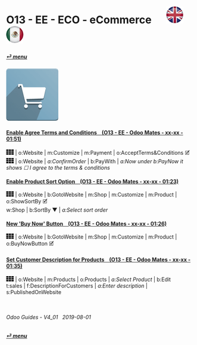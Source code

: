 # O13 - EE - ECO - eCommerce &nbsp;&nbsp;&nbsp;&nbsp; [![en-uk](/doc/img/en-uk_flag_button_small.png)](/en-uk/o13/ee/eco/en-uk-o13-ee-eco-ecommerce-guides.md) [ ![es-mx](/doc/img/es-mx_flag_button_small.png)](/es-mx/o13/ee/eco/es-mx-o13-ee-eco-ecommerce-guides.md)
#### [_&#x23CE; menu_](/en-uk/o13/ee/en-uk-o13-ee-guides-menu.md)
### ![eco](/doc/img/website_sale.png)

#### [Enable Agree Terms and Conditions &nbsp;&nbsp; (O13 - EE - Odoo Mates - xx-xx - 01:51)](https://youtube.com/embed/KntH3ZHd9dE?autoplay=1&start=0&end=0&rel=0)  
![apps](/doc/img/apps.png) | o:Website | m:Customize | m:Payment | o:AcceptTerms&Conditions &#x1F5F9;  
![apps](/doc/img/apps.png) | o:Website | _a:ConfirmOrder_ | b:PayWith | _a:Now under b:PayNow it shows &#x2610; I agree to the terms & conditions_  

#### [Enable Product Sort Option &nbsp;&nbsp; (O13 - EE - Odoo Mates - xx-xx - 01:23)](https://youtube.com/embed/Oe5zPbHGdjk?autoplay=1&start=0&end=0&rel=0)  
![apps](/doc/img/apps.png) | o:Website | b:GotoWebsite | m:Shop | m:Customize | m:Product | o:ShowSortBy &#x1F5F9;  
w:Shop | b:SortBy &#x25BC; | _a:Select sort order_  

#### [New 'Buy Now' Button &nbsp;&nbsp; (O13 - EE - Odoo Mates - xx-xx - 01:26)](https://youtube.com/embed/xrxmrFQLkmw?autoplay=1&start=0&end=0&rel=0)  
![apps](/doc/img/apps.png) | o:Website | b:GotoWebsite | m:Shop | m:Customize | m:Product | o:BuyNowButton &#x1F5F9;  

#### [Set Customer Description for Products &nbsp;&nbsp; (O13 - EE - Odoo Mates - xx-xx - 01:35)](https://youtube.com/embed/tWvaAXw_DJ8?autoplay=1&start=0&end=0&rel=0)  
![apps](/doc/img/apps.png) | o:Website | m:Products | o:Products | _a:Select Product_ | b:Edit  
t:sales | f:DescriptionForCustomers | _a:Enter description_ | s:PublishedOnWebsite  

<br>

###### Odoo Guides - V4_01 &nbsp; 2019-08-01  
**[_&#x23CE; menu_](/en-uk/o13/ee/en-uk-o13-ee-guides-menu.md)**

